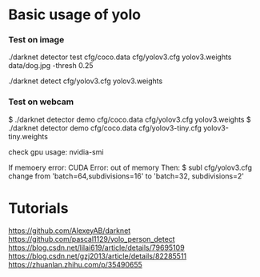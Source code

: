 


# Basic usage of yolo


### Test on image
./darknet detector test cfg/coco.data cfg/yolov3.cfg yolov3.weights data/dog.jpg -thresh 0.25

./darknet detect cfg/yolov3.cfg yolov3.weights

### Test on webcam

$ ./darknet detector demo cfg/coco.data cfg/yolov3.cfg yolov3.weights
$ ./darknet detector demo cfg/coco.data cfg/yolov3-tiny.cfg yolov3-tiny.weights

check gpu usage: nvidia-smi

If memoery error: CUDA Error: out of memory
Then: 
$ subl cfg/yolov3.cfg
change from 'batch=64,subdivisions=16' to 'batch=32, subdivisions=2'


# Tutorials
https://github.com/AlexeyAB/darknet  
https://github.com/pascal1129/yolo_person_detect  
https://blog.csdn.net/lilai619/article/details/79695109  
https://blog.csdn.net/gzj2013/article/details/82285511  
https://zhuanlan.zhihu.com/p/35490655  
